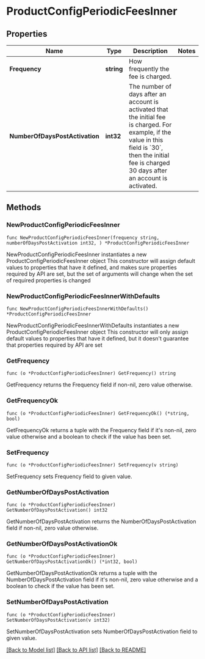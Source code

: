 # ProductConfigPeriodicFeesInner

## Properties

Name | Type | Description | Notes
------------ | ------------- | ------------- | -------------
**Frequency** | **string** | How frequently the fee is charged. | 
**NumberOfDaysPostActivation** | **int32** | The number of days after an account is activated that the initial fee is charged. For example, if the value in this field is &#x60;30&#x60;, then the initial fee is charged 30 days after an account is activated. | 

## Methods

### NewProductConfigPeriodicFeesInner

`func NewProductConfigPeriodicFeesInner(frequency string, numberOfDaysPostActivation int32, ) *ProductConfigPeriodicFeesInner`

NewProductConfigPeriodicFeesInner instantiates a new ProductConfigPeriodicFeesInner object
This constructor will assign default values to properties that have it defined,
and makes sure properties required by API are set, but the set of arguments
will change when the set of required properties is changed

### NewProductConfigPeriodicFeesInnerWithDefaults

`func NewProductConfigPeriodicFeesInnerWithDefaults() *ProductConfigPeriodicFeesInner`

NewProductConfigPeriodicFeesInnerWithDefaults instantiates a new ProductConfigPeriodicFeesInner object
This constructor will only assign default values to properties that have it defined,
but it doesn't guarantee that properties required by API are set

### GetFrequency

`func (o *ProductConfigPeriodicFeesInner) GetFrequency() string`

GetFrequency returns the Frequency field if non-nil, zero value otherwise.

### GetFrequencyOk

`func (o *ProductConfigPeriodicFeesInner) GetFrequencyOk() (*string, bool)`

GetFrequencyOk returns a tuple with the Frequency field if it's non-nil, zero value otherwise
and a boolean to check if the value has been set.

### SetFrequency

`func (o *ProductConfigPeriodicFeesInner) SetFrequency(v string)`

SetFrequency sets Frequency field to given value.


### GetNumberOfDaysPostActivation

`func (o *ProductConfigPeriodicFeesInner) GetNumberOfDaysPostActivation() int32`

GetNumberOfDaysPostActivation returns the NumberOfDaysPostActivation field if non-nil, zero value otherwise.

### GetNumberOfDaysPostActivationOk

`func (o *ProductConfigPeriodicFeesInner) GetNumberOfDaysPostActivationOk() (*int32, bool)`

GetNumberOfDaysPostActivationOk returns a tuple with the NumberOfDaysPostActivation field if it's non-nil, zero value otherwise
and a boolean to check if the value has been set.

### SetNumberOfDaysPostActivation

`func (o *ProductConfigPeriodicFeesInner) SetNumberOfDaysPostActivation(v int32)`

SetNumberOfDaysPostActivation sets NumberOfDaysPostActivation field to given value.



[[Back to Model list]](../README.md#documentation-for-models) [[Back to API list]](../README.md#documentation-for-api-endpoints) [[Back to README]](../README.md)


